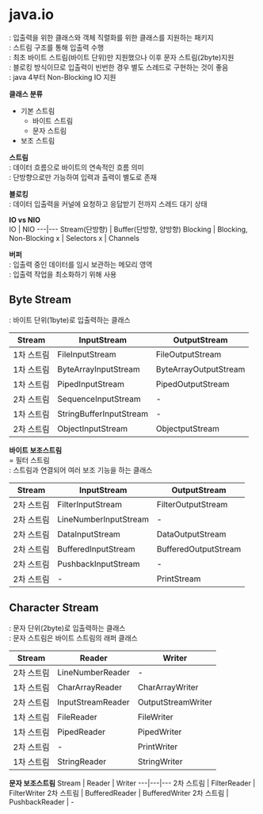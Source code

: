 # java.io 
: 입출력을 위한 클래스와 객체 직렬화를 위한 클래스를 지원하는 패키지  
: 스트림 구조를 통해 입출력 수행  
: 최초 바이트 스트림(바이트 단위)만 지원했으나 이후 문자 스트림(2byte)지원  
: 블로킹 방식이므로 입출력이 빈번한 경우 별도 스레드로 구현하는 것이 좋음  
: java 4부터 Non-Blocking IO 지원  

**클래스 분류**
- 기본 스트림
  - 바이트 스트림
  - 문자 스트림
- 보조 스트림 


**스트림**  
: 데이터 흐름으로 바이트의 연속적인 흐름 의미  
: 단방향으로만 가능하여 입력과 출력이 별도로 존재  

**블로킹**  
: 데이터 입출력을 커널에 요청하고 응답받기 전까지 스레드 대기 상태  

**IO vs NIO**  
IO | NIO
---|---
Stream(단방향) | Buffer(단방향, 양방향) 
Blocking | Blocking, Non-Blocking
x        | Selectors
x        | Channels

**버퍼**  
: 입출력 중인 데이터를 임시 보관하는 메모리 영역  
: 입출력 작업을 최소화하기 위해 사용    


## Byte Stream 
: 바이트 단위(1byte)로 입출력하는 클래스

Stream | InputStream | OutputStream
---|---|---
1차 스트림 | FileInputStream				| FileOutputStream
1차 스트림 | ByteArrayInputStream		| ByteArrayOutputStream
1차 스트림 | PipedInputStream			| PipedOutputStream
2차 스트림 | SequenceInputStream		| -
1차 스트림 | StringBufferInputStream	| -
2차 스트림 | ObjectInputStream			| ObjectputStream 

**바이트 보조스트림**  
= 필터 스트림  
: 스트림과 연결되어 여러 보조 기능을 하는 클래스

Stream | InputStream | OutputStream
---|---|---
2차 스트림 | FilterInputStream			| FilterOutputStream
2차 스트림 | LineNumberInputStream	| -
2차 스트림 | DataInputStream			| DataOutputStream 
2차 스트림 | BufferedInputStream		| BufferedOutputStream
2차 스트림 | PushbackInputStream		| -
2차 스트림 | -									| PrintStream



## Character Stream
: 문자 단위(2byte)로 입출력하는 클래스  
: 문자 스트림은 바이트 스트림의 래퍼 클래스  

Stream | Reader | Writer
---|---|---
2차 스트림 | LineNumberReader	| -
1차 스트림 | CharArrayReader		| CharArrayWriter
2차 스트림 | InputStreamReader	| OutputStreamWriter
1차 스트림 | FileReader				| FileWriter 
1차 스트림 | PipedReader			| PipedWriter 
2차 스트림 | -							| PrintWriter
1차 스트림 | StringReader			| StringWriter  

**문자 보조스트림**
Stream | Reader | Writer
---|---|---
2차 스트림 | FilterReader			| FilterWriter
2차 스트림 | BufferedReader		| BufferedWriter
2차 스트림 | PushbackReader		| -